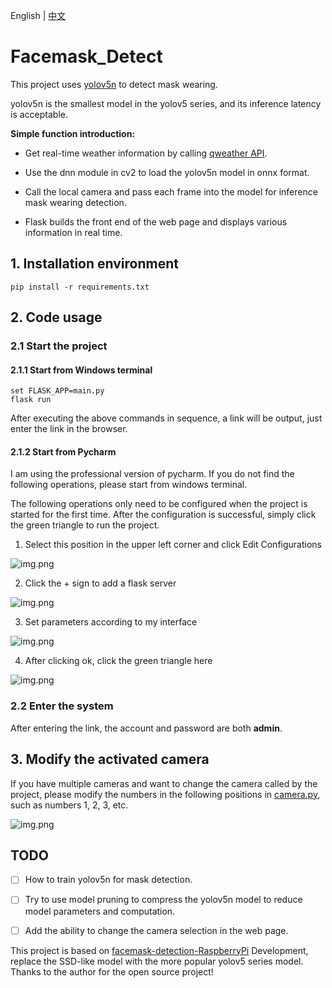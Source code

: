 English | [中文](README_中文.md)

# Facemask_Detect

This project uses [yolov5n](https://github.com/ultralytics/yolov5) to detect mask wearing.

yolov5n is the smallest model in the yolov5 series, and its inference latency is acceptable.

**Simple function introduction:**

- Get real-time weather information by calling [qweather API](https://dev.qweather.com/docs/widget/).

- Use the dnn module in cv2 to load the yolov5n model in onnx format.

- Call the local camera and pass each frame into the model for inference mask wearing detection.

- Flask builds the front end of the web page and displays various information in real time.


## 1. Installation environment

```shell
pip install -r requirements.txt
````


## 2. Code usage

### 2.1 Start the project

#### 2.1.1 Start from Windows terminal

```shell
set FLASK_APP=main.py
flask run
````
After executing the above commands in sequence, a link will be output, just enter the link in the browser.

#### 2.1.2 Start from Pycharm

I am using the professional version of pycharm. If you do not find the following operations, please start from windows terminal.

The following operations only need to be configured when the project is started for the first time. After the configuration is successful, simply click the green triangle to run the project.

1. Select this position in the upper left corner and click Edit Configurations

![img.png](aux_imgs/img.png)

2. Click the + sign to add a flask server

![img.png](aux_imgs/img2.png)

3. Set parameters according to my interface

![img.png](aux_imgs/img3.png)

4. After clicking ok, click the green triangle here

![img.png](aux_imgs/img4.png)

### 2.2 Enter the system

After entering the link, the account and password are both **admin**.


## 3. Modify the activated camera
If you have multiple cameras and want to change the camera called by the project, please modify the numbers in the following positions in [camera.py](controller/utils/camera.py), such as numbers 1, 2, 3, etc.

![img.png](aux_imgs/img5.png)

## TODO

- [ ] How to train yolov5n for mask detection.

- [ ] Try to use model pruning to compress the yolov5n model to reduce model parameters and computation.

- [ ] Add the ability to change the camera selection in the web page.

This project is based on [facemask-detection-RaspberryPi](https://github.com/wenyuanw/facemask-detection-RaspberryPi)
Development, replace the SSD-like model with the more popular yolov5 series model. Thanks to the author for the open source project!
